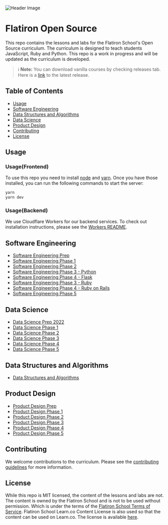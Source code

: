 ![Header Image](https://raw.githubusercontent.com/umuthopeyildirim/FlatironSchoolOpenSource/main/public/img/fsos.png)
# Flatiron Open Source
This repo contains the lessons and labs for the Flatiron School's Open Source curriculum. The curriculum is designed to teach students JavaScript, Ruby and Python. This repo is a work in progress and will be updated as the curriculum is developed.

> ℹ️ **Note:** You can download vanilla courses by checking releases tab. Here is a [link](https://github.com/umuthopeyildirim/FlatironOpenSource/releases/tag/Courses) to the latest release.

## Table of Contents
* [Usage](#usage)
* [Software Engineering](#software-engineering)
* [Data Structures and Algorithms](#data-structures-and-algorithms)
* [Data Science](#data-science)
* [Product Design](#product-design)
* [Contributing](#contributing)
* [License](#license)

## Usage
### Usage(Frontend)
To use this repo you need to install [node](https://nodejs.org/en/) and [yarn](https://yarnpkg.com/). Once you have those installed, you can run the following commands to start the server:
```bash
yarn 
yarn dev
```

### Usage(Backend)
We use Cloudflare Workers for our backend services. To check out installation instructions, please see the [Workers README](workers/README.md).

## Software Engineering
* [Software Engineering Prep](https://flatironopensource.com/course/software-engineering/prep-course)
* [Software Engineering Phase 1](https://flatironopensource.com/course/software-engineering/phase-1)
* [Software Engineering Phase 2](https://flatironopensource.com/course/software-engineering/phase-2)
* [Software Engineering Phase 3 - Python](https://flatironopensource.com/course/software-engineering/phase-3-python)
* [Software Engineering Phase 4 - Flask](https://flatironopensource.com/course/software-engineering/phase-4-flask)
* [Software Engineering Phase 3 - Ruby](https://flatironopensource.com/course/software-engineering/phase-3)
* [Software Engineering Phase 4 - Ruby on Rails](https://flatironopensource.com/course/software-engineering/phase-4)
* [Software Engineering Phase 5](https://flatironopensource.com/course/software-engineering/phase-5)

## Data Science
* [Data Science Prep 2022](https://flatironopensource.com/course/data-science/prep-course)
* [Data Science Phase 1](https://flatironopensource.com/course/data-science/phase-1)
* [Data Science Phase 2](https://flatironopensource.com/course/data-science/phase-2)
* [Data Science Phase 3](https://flatironopensource.com/course/data-science/phase-3)
* [Data Science Phase 4](https://flatironopensource.com/course/data-science/phase-4)
* [Data Science Phase 5](https://flatironopensource.com/course/data-science/phase-5)

## Data Structures and Algorithms
* [Data Structures and Algorithms](https://flatironopensource.com/course/data-structures-and-algorithms/start-course)

## Product Design
* [Product Design Prep](https://flatironopensource.com/course/product-design/prep-course)
* [Product Design Phase 1](https://flatironopensource.com/course/product-design/phase-1)
* [Product Design Phase 2](https://flatironopensource.com/course/product-design/phase-2)
* [Product Design Phase 3](https://flatironopensource.com/course/product-design/phase-3)
* [Product Design Phase 4](https://flatironopensource.com/course/product-design/phase-4)
* [Product Design Phase 5](https://flatironopensource.com/course/product-design/phase-5)

## Contributing
We welcome contributions to the curriculum. Please see the [contributing guidelines](CONTRIBUTING.md) for more information.

## License
While this repo is MIT licensed, the content of the lessons and labs are not. The content is owned by the Flatiron School and is not to be used without permission. Which is under the terms of the [Flatiron School Terms of Service](https://flatironschool.com/tos/).
Flatiron School Learn.co Content License is also used so that the content can be used on Learn.co. The license is available [here](LICENSE.md).

